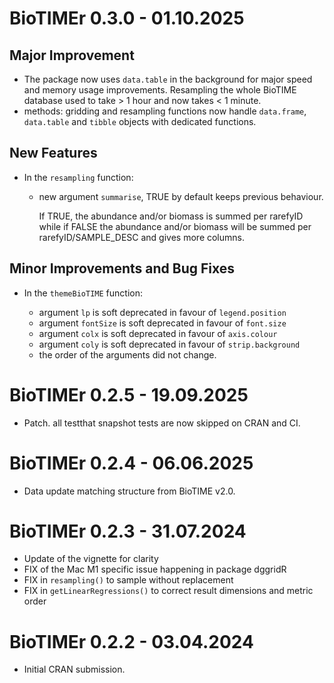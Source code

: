 # BioTIMEr 0.3.0 - 01.10.2025

## Major Improvement

- The package now uses `data.table` in the background for major speed
  and memory usage improvements. Resampling the whole BioTIME database used to take > 1 hour and now takes < 1 minute.
- methods: gridding and resampling functions now handle `data.frame`,
  `data.table` and `tibble` objects with dedicated functions.

## New Features

- In the `resampling` function:

  - new argument `summarise`, TRUE by default keeps previous behaviour.

    If TRUE, the abundance and/or biomass is summed per rarefyID while if FALSE
    the abundance and/or biomass will be summed per rarefyID/SAMPLE_DESC and gives
    more columns.

## Minor Improvements and Bug Fixes

- In the `themeBioTIME` function:

  - argument `lp` is soft deprecated in favour of `legend.position`
  - argument `fontSize` is soft deprecated in favour of `font.size`
  - argument `colx` is soft deprecated in favour of `axis.colour`
  - argument `coly` is soft deprecated in favour of `strip.background`
  - the order of the arguments did not change.

# BioTIMEr 0.2.5 - 19.09.2025
- Patch. all testthat snapshot tests are now skipped on CRAN and CI.

# BioTIMEr 0.2.4 - 06.06.2025

- Data update matching structure from BioTIME v2.0.

# BioTIMEr 0.2.3 - 31.07.2024

- Update of the vignette for clarity
- FIX of the Mac M1 specific issue happening in package dggridR
- FIX in `resampling()` to sample without replacement
- FIX in `getLinearRegressions()` to correct result dimensions and metric order

# BioTIMEr 0.2.2 - 03.04.2024

- Initial CRAN submission.
